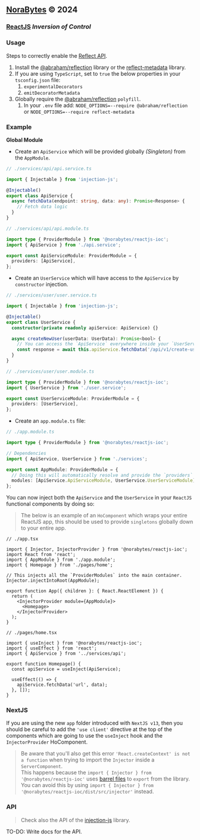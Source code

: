 ## **[NoraBytes](https://norabytes.com 'NoraBytes') © 2024**

### [ReactJS](https://react.dev/ 'ReactJS') _Inversion of Control_

### Usage

Steps to correctly enable the [Reflect API](https://262.ecma-international.org/6.0/#sec-reflection 'Reflect API').

1. Install the [@abraham/reflection](https://www.npmjs.com/package/@abraham/reflection '@abraham/reflection') library or the [reflect-metadata](https://www.npmjs.com/package/reflect-metadata 'reflect-metadata') library.
2. If you are using `TypeScript`, set to `true` the below properties in your `tsconfig.json` file:
   1. `experimentalDecorators`
   2. `emitDecoratorMetadata`
3. Globally require the [@abraham/reflection](https://www.npmjs.com/package/@abraham/reflection '@abraham/reflection') `polyfill`.
   1. In your `.env` file add: `NODE_OPTIONS=--require @abraham/reflection` or `NODE_OPTIONS=--require reflect-metadata`

### Example

**Global Module**

- Create an `ApiService` which will be provided globally _(Singleton)_ from the `AppModule`.

```ts
// ./services/api/api.service.ts

import { Injectable } from 'injection-js';

@Injectable()
export class ApiService {
  async fetchData(endpoint: string, data: any): Promise<Response> {
    // Fetch data logic
  }
}
```

```ts
// ./services/api/api.module.ts

import type { ProviderModule } from '@norabytes/reactjs-ioc';
import { ApiService } from './api.service';

export const ApiServiceModule: ProviderModule = {
  providers: [ApiService],
};
```

- Create an `UserService` which will have access to the `ApiService` by `constructor` injection.

```ts
// ./services/user/user.service.ts

import { Injectable } from 'injection-js';

@Injectable()
export class UserService {
  constructor(private readonly apiService: ApiService) {}

  async createNewUser(userData: UserData): Promise<bool> {
    // You can access the `ApiService` everywhere inside your `UserService` instance.
    const response = await this.apiService.fetchData('/api/v1/create-user', userData);
  }
}
```

```ts
// ./services/user/user.module.ts

import type { ProviderModule } from '@norabytes/reactjs-ioc';
import { UserService } from './user.service';

export const UserServiceModule: ProviderModule = {
  providers: [UserService],
};
```

- Create an `app.module.ts` file:

```ts
// ./app.module.ts

import type { ProviderModule } from '@norabytes/reactjs-ioc';

// Dependencies
import { ApiService, UserService } from './services';

export const AppModule: ProviderModule = {
  // Doing this will automatically resolve and provide the `providers` deps array from both services.
  modules: [ApiService.ApiServiceModule, UserService.UserServiceModule],
};
```

You can now inject both the `ApiService` and the `UserService` in your `ReactJS` functional components by doing so:

> The below is an example of an `HoComponent` which wraps your entire ReactJS app, this should be used to provide `singletons` globally down to your entire app.

```tsx
// ./app.tsx

import { Injector, InjectorProvider } from '@norabytes/reactjs-ioc';
import React from 'react';
import { AppModule } from './app.module';
import { Homepage } from './pages/home';

// This injects all the `ProviderModules` into the main container.
Injector.injectIntoRoot(AppModule);

export function App({ children }: { React.ReactElement }) {
  return (
    <InjectorProvider module={AppModule}>
      <Homepage>
    </InjectorProvider>
  );
}
```

```tsx
// ./pages/home.tsx

import { useInject } from '@norabytes/reactjs-ioc';
import { useEffect } from 'react';
import { ApiService } from '../services/api';

export function Homepage() {
  const apiService = useInject(ApiService);

  useEffect(() => {
    apiService.fetchData('url', data);
  }, []);
}
```

### NextJS

If you are using the new `app` folder introduced with `NextJS v13`, then you should be careful to add the `'use client'` directive at the top of the components
which are going to use the `useInject` hook and the `InjectorProvider` HoComponent.

> Be aware that you'll also get this error `'React.createContext' is not a function` when trying to import the `Injector` inside a `ServerComponent`. </br>
> This happens because the `import { Injector } from '@norabytes/reactjs-ioc'` uses [barrel files](https://basarat.gitbook.io/typescript/main-1/barrel 'barrel files') to `export` from the library. </br>
> You can avoid this by using `import { Injector } from '@norabytes/reactjs-ioc/dist/src/injector'` instead.

### API

> Check also the API of the [injection-js](https://www.npmjs.com/package/injection-js 'injection-js') library.

TO-DO: Write docs for the API.
